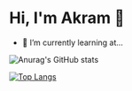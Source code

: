 # Hi, I'm Akram 👋
- 🌱 I’m currently learning at...

  
![Anurag's GitHub stats](https://github-readme-stats.vercel.app/api?username=akramelbasri&show_icons=true&layout=compact&hide=contribs,prs)

[![Top Langs](https://github-readme-stats.vercel.app/api/top-langs/?username=akramelbasri)](https://github.com/akramelbasri/github-readme-stats&layout=compact)
<!--
**akramelbasri/akramelbasri** is a ✨ _special_ ✨ repository because its `README.md` (this file) appears on your GitHub profile.

Here are some ideas to get you started:

- 🔭 I’m currently working on ...
- 🌱 I’m currently learning ...
- 👯 I’m looking to collaborate on ...
- 🤔 I’m looking for help with ...
- 💬 Ask me about ...
- 📫 How to reach me: ...
- 😄 Pronouns: ...
- ⚡ Fun fact: ...
-->

